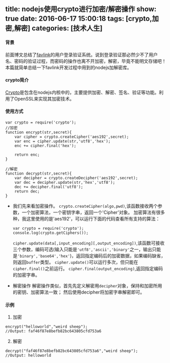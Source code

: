 title: nodejs使用crypto进行加密/解密操作
show: true
date: 2016-06-17 15:00:18
tags: [crypto,加密,解密]
categories: [技术人生]
---
#### 背景
前面博文总结了[favlink](http://favlink.me)的用户登录验证系统。说到登录验证那必然少不了用户名、密码的验证过程，而密码的操作也离不开加密，解密，毕竟不能明文存储吧！本篇就简单总结一下favlink开发过程中用到的nodejs加解密库。

#### crypto简介
[Crypto](http://nodejs.org/api/crypto.html)是包含在nodejs内核中的，主要提供加密、解密、签名、验证等功能。利用了OpenSSL来实现其加密技术。

#### 使用方式
```
var crypto = require('crypto');
//加密
function encrypt(str,secret){
	var cipher = crypto.createCipher('aes192',secret);
	var enc = cipher.update(str,'utf8','hex');
	enc += cipher.final('hex');

	return enc;
}

//解密
function decrypt(str,secret){
	var decipher = crypto.createDecipher('aes192',secret);
	var dec = decipher.update(str,'hex','utf8');
	dec += decipher.final('utf8');
	return dec;
}
```
- 我们先来看加密操作。
`crypto.createCipher(algo,pwd)`,该函数接收两个参数，一个加密算法，一个密钥字串，返回一个'Cipher'对象。
加密算法有很多种，我这里使用的是'aes192'，可以运行下面的代码查看所有支持的算法：
	```
	var crypto = require('crypto');
	console.log(crypto.getCiphers());
	```
	`cipher.update(data[,input_encoding][,output_encoding])`,该函数可接收三个参数，编码可选(输入只能是`'utf8','ascii','binary'`之一，输出只能是`'binary','base64','hex'`)，返回指定编码后的加密数据，如果编码缺省，则返回`buffer`类型。
	`cipher.update()`可以运行多次，但只能在`cipher.final()`之前运行。
	`cipher.final(output_encoding)`,返回指定编码的加密字串。

- 解密操作
解密操作类似，首先先定义解密用`decipher`对象，保持和加密所用的密钥、加密算法一致；
然后使用decipher将加密字串解密即可。

#### 示例
1. 加密
```
encrypt("helloworld","weird sheep");
//Output: faf46f87e8befb82bc643805cfd753a6
```

2. 解密
```
decrypt("faf46f87e8befb82bc643805cfd753a6","weird sheep");
//Output: helloworld
```
